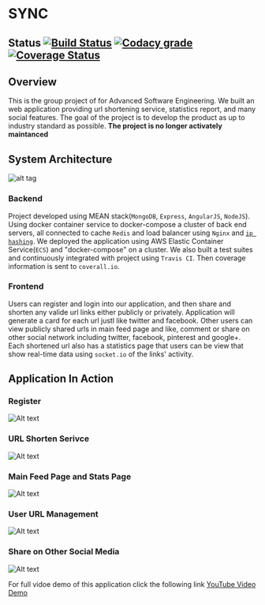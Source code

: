 # SYNC
## Status [![Build Status](https://travis-ci.org/chickenPopcorn/ASE-Group-Project.svg?branch=master)](https://travis-ci.org/chickenPopcorn/ASE-Group-Project) [![Codacy grade](https://img.shields.io/codacy/grade/17ede08ebf51447296922d6f2b1ee83c.svg "Codacy grade")](https://www.codacy.com/app/rxie25/ASE-Group-Project?utm_source=github.com&amp;utm_medium=referral&amp;utm_content=chickenPopcorn/ASE-Group-Project&amp;utm_campaign=Badge_Grade) [![Coverage Status](https://coveralls.io/repos/github/chickenPopcorn/ASE-Group-Project/badge.svg?time=20161216)](https://coveralls.io/github/chickenPopcorn/ASE-Group-Project)

## Overview
This is the group project of for Advanced Software Engineering. We built an web application providing url shortening service, statistics report, and many social features. The goal of the project is to develop the product as up to industry standard as possible. **The project is no longer activately maintanced**

## System Architecture

![alt tag](https://github.com/chickenPopcorn/not-so-tiny-url/blob/master/doc/system.jpg)

### Backend
Project developed using MEAN stack(`MongoDB`, `Express`, `AngularJS`, `NodeJS`). Using docker container service to docker-compose a cluster of back end servers, all connected to cache `Redis` and load balancer using `Nginx` and [`ip hashing`](http://socket.io/docs/using-multiple-nodes/). We deployed the application using AWS Elastic Container Service(`ECS`) and "docker-compose" on a cluster. We also built a test suites and continuously integrated with project using `Travis CI`. Then coverage information is sent to `coverall.io`. 

### Frontend
Users can register and login into our application, and then share and shorten any valide url links either publicly or privately. Application will generate a card for each url justl like twitter and facebook. Other users can view publicly shared urls in main feed page and like, comment or share on other social network including twitter, facebook, pinterest and google+. Each shortened url also has a statistics page that users can be view that show real-time data using `socket.io` of the links' activity.

## Application In Action
### Register
![Alt text](https://github.com/chickenPopcorn/not-so-tiny-url/blob/master/doc/register.gif?raw=true "Application Demo")

### URL Shorten Serivce
![Alt text](https://github.com/chickenPopcorn/not-so-tiny-url/blob/master/doc/shorturl.gif?raw=true "Application Demo")

### Main Feed Page and Stats Page
![Alt text](https://github.com/chickenPopcorn/not-so-tiny-url/blob/master/doc/feed&stats.gif?raw=true "Application Demo")

### User URL Management
![Alt text](https://github.com/chickenPopcorn/not-so-tiny-url/blob/master/doc/urlmgm.gif?raw=true "Application Demo")

### Share on Other Social Media
![Alt text](https://github.com/chickenPopcorn/not-so-tiny-url/blob/master/doc/share.gif?raw=true "Application Demo")




For full vidoe demo of this application click the following link [YouTube Video Demo](https://www.youtube.com/watch?v=jJT55nDVvOA)

